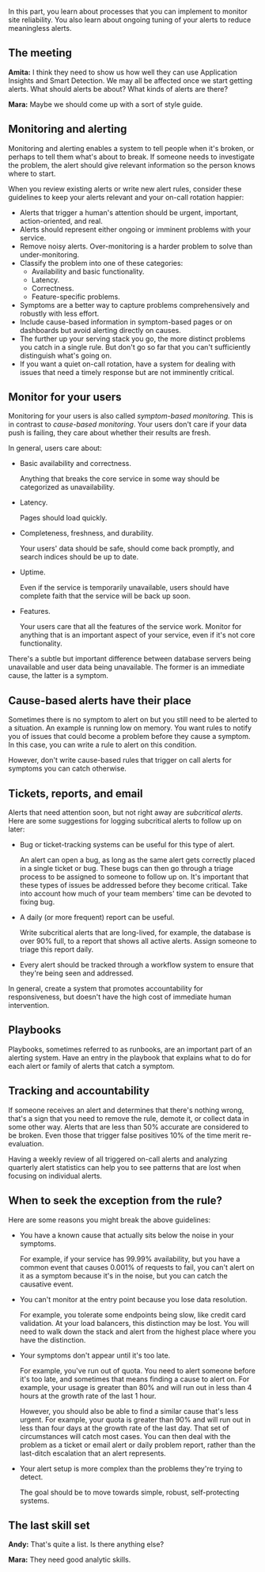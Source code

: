 In this part, you learn about processes that you can implement to monitor site reliability. You also learn about ongoing tuning of your alerts to reduce meaningless alerts.

## The meeting

**Amita:** I think they need to show us how well they can use Application Insights and Smart Detection. We may all be affected once we start getting alerts. What should alerts be about? What kinds of alerts are there?

**Mara:** Maybe we should come up with a sort of style guide.

## Monitoring and alerting

Monitoring and alerting enables a system to tell people when it's broken, or perhaps to tell them what's about to break. If someone needs to investigate the problem, the alert should give relevant information so the person knows where to start.

When you review existing alerts or write new alert rules, consider these guidelines to keep your alerts relevant and your on-call rotation happier:

- Alerts that trigger a human's attention should be urgent, important, action-oriented, and real.
- Alerts should represent either ongoing or imminent problems with your service.
- Remove noisy alerts. Over-monitoring is a harder problem to solve than under-monitoring.
- Classify the problem into one of these categories:
  - Availability and basic functionality.
  - Latency.
  - Correctness.
  - Feature-specific problems.
- Symptoms are a better way to capture problems comprehensively and robustly with less effort.
- Include cause-based information in symptom-based pages or on dashboards but avoid alerting directly on causes.
- The further up your serving stack you go, the more distinct problems you catch in a single rule. But don't go so far that you can't sufficiently distinguish what's going on.
- If you want a quiet on-call rotation, have a system for dealing with issues that need a timely response but are not imminently critical.

## Monitor for your users

Monitoring for your users is also called *symptom-based monitoring.* This is in contrast to *cause-based monitoring*. Your users don't care if your data push is failing, they care about whether their results are fresh.

In general, users care about:

- Basic availability and correctness.

    Anything that breaks the core service in some way should be categorized as unavailability.
- Latency.

    Pages should load quickly.
- Completeness, freshness, and durability.

    Your users' data should be safe, should come back promptly, and search indices should be up to date.
- Uptime.

    Even if the service is temporarily unavailable, users should have complete faith that the service will be back up soon.
- Features.

    Your users care that all the features of the service work. Monitor for anything that is an important aspect of your service, even if it's not core functionality.

There's a subtle but important difference between database servers being unavailable and user data being unavailable. The former is an immediate cause, the latter is a symptom.

## Cause-based alerts have their place

Sometimes there is no symptom to alert on but you still need to be alerted to a situation. An example is running low on memory. You want rules to notify you of issues that could become a problem before they cause a symptom. In this case, you can write a rule to alert on this condition.

However, don't write cause-based rules that trigger on call alerts for symptoms you can catch otherwise.

## Tickets, reports, and email

Alerts that need attention soon, but not right away are *subcritical alerts*. Here are some suggestions for logging subcritical alerts to follow up on later:

- Bug or ticket-tracking systems can be useful for this type of alert.

    An alert can open a bug, as long as the same alert gets correctly placed in a single ticket  or bug. These bugs can then go through a triage process to be assigned to someone to follow up on. It's important that these types of issues be addressed before they become critical. Take into account how much of your team members' time can be devoted to fixing bug.
- A daily (or more frequent) report can be useful.

    Write subcritical alerts that are long-lived, for example, the database is over 90% full, to a report that shows all active alerts. Assign someone to triage this report daily.
- Every alert should be tracked through a workflow system to ensure that they're being seen and addressed.

In general, create a system that promotes accountability for responsiveness, but doesn't have the high cost of immediate human intervention.

## Playbooks

Playbooks, sometimes referred to as runbooks, are an important part of an alerting system. Have an entry in the playbook that explains what to do for each alert or family of alerts that catch a symptom.

## Tracking and accountability

If someone receives an alert and determines that there's nothing wrong, that's a sign that you need to remove the rule, demote it, or collect data in some other way. Alerts that are less than 50% accurate are considered to be broken. Even those that trigger false positives 10% of the time merit re-evaluation.

Having a weekly review of all triggered on-call alerts and analyzing quarterly alert statistics can help you to see patterns that are lost when focusing on individual alerts.

## When to seek the exception from the rule?

Here are some reasons you might break the above guidelines:

- You have a known cause that actually sits below the noise in your symptoms.

    For example, if your service has 99.99% availability, but you have a common event that causes 0.001% of requests to fail, you can't alert on it as a symptom because it's in the noise, but you can catch the causative event.
- You can't monitor at the entry point because you lose data resolution.

    For example, you tolerate some endpoints being slow, like credit card validation. At your load balancers, this distinction may be lost. You will need to walk down the stack and alert from the highest place where you have the distinction.
- Your symptoms don't appear until it's too late.

    For example, you've run out of quota. You need to alert someone before it's too late, and sometimes that means finding a cause to alert on. For example, your usage is greater than 80% and will run out in less than 4 hours at the growth rate of the last 1 hour.

    However, you should also be able to find a similar cause that's less urgent. For example, your quota is greater than 90% and will run out in less than four days at the growth rate of the last day. That set of circumstances will catch most cases. You can then deal with the problem as a ticket or email alert or daily problem report, rather than the last-ditch escalation that an alert represents.
- Your alert setup is more complex than the problems they're trying to detect.

    The goal should be to move towards simple, robust, self-protecting systems.

## The last skill set

**Andy:** That's quite a list. Is there anything else?

**Mara:** They need good analytic skills.
